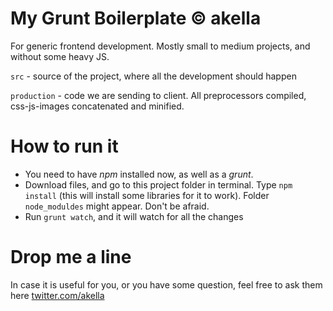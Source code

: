 My Grunt Boilerplate &copy; akella
=============
For generic frontend development. Mostly small to medium projects, and without some heavy JS.


`src` - source of the project, where all the development should happen

`production` - code we are sending to client. All preprocessors compiled, css-js-images concatenated and minified.

How to run it
=============
 - You need to have _npm_ installed now, as well as a _grunt_.
 - Download files, and go to this project folder in terminal. Type `npm install` (this will install some libraries for it to work). Folder `node_moduldes` might appear. Don't be afraid.
 - Run `grunt watch`, and it will watch for all the changes


Drop me a line
=============
In case it is useful for you, or you have some question, feel free to ask them here [twitter.com/akella](http://twitter.com/akella)
